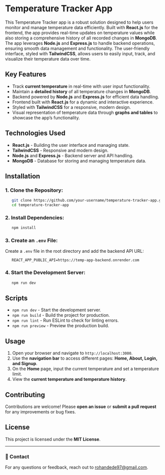 # Temperature Tracker App

This Temperature Tracker app is a robust solution designed to help users monitor and manage temperature data efficiently. Built with **React.js** for the frontend, the app provides real-time updates on temperature values while also storing a comprehensive history of all recorded changes in **MongoDB**. The app leverages **Node.js** and **Express.js** to handle backend operations, ensuring smooth data management and functionality. The user-friendly interface, styled with **TailwindCSS**, allows users to easily input, track, and visualize their temperature data over time.

## Key Features

- Track **current temperature** in real-time with user input functionality.
- Maintain a **detailed history** of all temperature changes in **MongoDB**.
- Backend powered by **Node.js** and **Express.js** for efficient data handling.
- Frontend built with **React.js** for a dynamic and interactive experience.
- Styled with **TailwindCSS** for a responsive, modern design.
- Visual representation of temperature data through **graphs and tables** to showcase the app’s functionality.

## Technologies Used

- **React.js** - Building the user interface and managing state.
- **TailwindCSS** - Responsive and modern design.
- **Node.js** and **Express.js** - Backend server and API handling.
- **MongoDB** - Database for storing and managing temperature data.

## Installation

### 1. Clone the Repository:
```sh
   git clone https://github.com/your-username/temperature-tracker-app.git
   cd temperature-tracker-app
```

### 2. Install Dependencies:
```sh
   npm install
```

### 3. Create an `.env` File:
Create a `.env` file in the root directory and add the backend API URL:
```env
   REACT_APP_PUBLIC_API=https://temp-app-backend.onrender.com
```

### 4. Start the Development Server:
```sh
   npm run dev
```

## Scripts

- `npm run dev` - Start the development server.
- `npm run build` - Build the project for production.
- `npm run lint` - Run ESLint to check for linting errors.
- `npm run preview` - Preview the production build.

## Usage

1. Open your browser and navigate to `http://localhost:3000`.
2. Use the **navigation bar** to access different pages: **Home, About, Login, and Signup**.
3. On the **Home** page, input the current temperature and set a temperature limit.
4. View the **current temperature and temperature history**.

## Contributing

Contributions are welcome! Please **open an issue** or **submit a pull request** for any improvements or bug fixes.

## License

This project is licensed under the **MIT License**.

---

### 📧 Contact
For any questions or feedback, reach out to [rohandede97@gmail.com](mailto:rohandede97@gmail.com).

